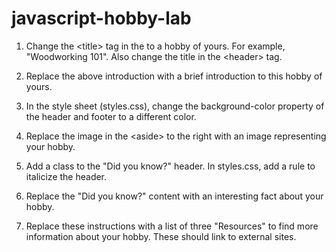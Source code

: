 # javascript-hobby-lab

1. Change the &lt;title&gt; tag in the <head> to a hobby of yours. For example, "Woodworking 101". Also change the title in the &lt;header&gt; tag.

2. Replace the above introduction with a brief introduction to this hobby of yours.

3. In the style sheet (styles.css), change the background-color property of the header and footer to a different color.

4. Replace the image in the &lt;aside&gt; to the right with an image representing your hobby.

5. Add a class to the "Did you know?" header. In styles.css, add a rule to italicize the header.

6. Replace the "Did you know?" content with an interesting fact about your hobby.

7. Replace these instructions with a list of three "Resources" to find more information about your hobby. These should link to external sites.
